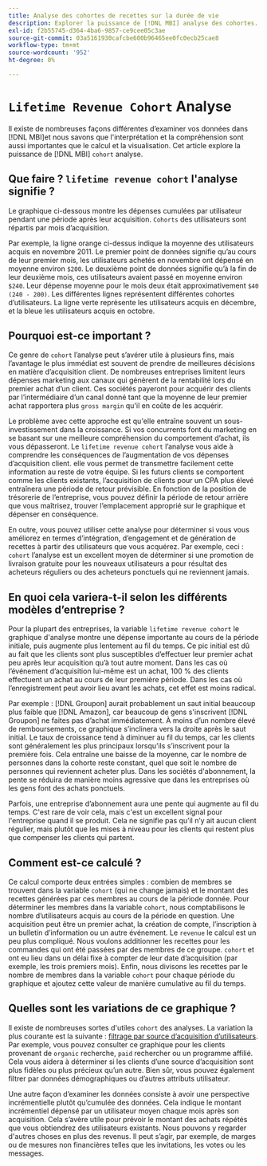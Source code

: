 ```yaml
---
title: Analyse des cohortes de recettes sur la durée de vie
description: Explorer la puissance de [!DNL MBI] analyse des cohortes.
exl-id: f2b55745-d364-4ba6-9857-ce9cee05c3ae
source-git-commit: 03a5161930cafcbe600b96465ee0fc0ecb25cae8
workflow-type: tm+mt
source-wordcount: '952'
ht-degree: 0%

---
```


# `Lifetime Revenue Cohort` Analyse

Il existe de nombreuses façons différentes d’examiner vos données dans [!DNL MBI]et nous savons que l&#39;interprétation et la compréhension sont aussi importantes que le calcul et la visualisation. Cet article explore la puissance de [!DNL MBI] `cohort` analyse.

## Que faire ? `lifetime revenue cohort` l&#39;analyse signifie ?

Le graphique ci-dessous montre les dépenses cumulées par utilisateur pendant une période après leur acquisition. `Cohorts` des utilisateurs sont répartis par mois d’acquisition.

Par exemple, la ligne orange ci-dessus indique la moyenne des utilisateurs acquis en novembre 2011. Le premier point de données signifie qu’au cours de leur premier mois, les utilisateurs achetés en novembre ont dépensé en moyenne environ `$200`. Le deuxième point de données signifie qu’à la fin de leur deuxième mois, ces utilisateurs avaient passé en moyenne environ `$240`. Leur dépense moyenne pour le mois deux était approximativement `$40 (240 - 200)`. Les différentes lignes représentent différentes cohortes d’utilisateurs. La ligne verte représente les utilisateurs acquis en décembre, et la bleue les utilisateurs acquis en octobre.

## Pourquoi est-ce important ?

Ce genre de `cohort` l’analyse peut s’avérer utile à plusieurs fins, mais l’avantage le plus immédiat est souvent de prendre de meilleures décisions en matière d’acquisition client. De nombreuses entreprises limitent leurs dépenses marketing aux canaux qui génèrent de la rentabilité lors du premier achat d’un client. Ces sociétés payeront pour acquérir des clients par l’intermédiaire d’un canal donné tant que la moyenne de leur premier achat rapportera plus `gross margin` qu&#39;il en coûte de les acquérir.

Le problème avec cette approche est qu&#39;elle entraîne souvent un sous-investissement dans la croissance. Si vos concurrents font du marketing en se basant sur une meilleure compréhension du comportement d’achat, ils vous dépasseront. Le `lifetime revenue cohort` l’analyse vous aide à comprendre les conséquences de l’augmentation de vos dépenses d’acquisition client. elle vous permet de transmettre facilement cette information au reste de votre équipe. Si les futurs clients se comportent comme les clients existants, l’acquisition de clients pour un CPA plus élevé entraînera une période de retour prévisible. En fonction de la position de trésorerie de l’entreprise, vous pouvez définir la période de retour arrière que vous maîtrisez, trouver l’emplacement approprié sur le graphique et dépenser en conséquence.

En outre, vous pouvez utiliser cette analyse pour déterminer si vous vous améliorez en termes d’intégration, d’engagement et de génération de recettes à partir des utilisateurs que vous acquérez.  Par exemple, ceci : `cohort` l’analyse est un excellent moyen de déterminer si une promotion de livraison gratuite pour les nouveaux utilisateurs a pour résultat des acheteurs réguliers ou des acheteurs ponctuels qui ne reviennent jamais.

## En quoi cela variera-t-il selon les différents modèles d’entreprise ?

Pour la plupart des entreprises, la variable `lifetime revenue cohort` le graphique d&#39;analyse montre une dépense importante au cours de la période initiale, puis augmente plus lentement au fil du temps. Ce pic initial est dû au fait que les clients sont plus susceptibles d’effectuer leur premier achat peu après leur acquisition qu’à tout autre moment. Dans les cas où l’événement d’acquisition lui-même est un achat, 100 % des clients effectuent un achat au cours de leur première période. Dans les cas où l’enregistrement peut avoir lieu avant les achats, cet effet est moins radical.

Par exemple : [!DNL Groupon] aurait probablement un saut initial beaucoup plus faible que [!DNL Amazon], car beaucoup de gens s&#39;inscrivent [!DNL Groupon] ne faites pas d’achat immédiatement. À moins d’un nombre élevé de remboursements, ce graphique s’inclinera vers la droite après le saut initial. Le taux de croissance tend à diminuer au fil du temps, car les clients sont généralement les plus principaux lorsqu’ils s’inscrivent pour la première fois. Cela entraîne une baisse de la moyenne, car le nombre de personnes dans la cohorte reste constant, quel que soit le nombre de personnes qui reviennent acheter plus. Dans les sociétés d&#39;abonnement, la pente se réduira de manière moins agressive que dans les entreprises où les gens font des achats ponctuels.

Parfois, une entreprise d’abonnement aura une pente qui augmente au fil du temps. C&#39;est rare de voir cela, mais c&#39;est un excellent signal pour l&#39;entreprise quand il se produit. Cela ne signifie pas qu’il n’y ait aucun client régulier, mais plutôt que les mises à niveau pour les clients qui restent plus que compenser les clients qui partent.

## Comment est-ce calculé ?

Ce calcul comporte deux entrées simples : combien de membres se trouvent dans la variable `cohort` (qui ne change jamais) et le montant des recettes générées par ces membres au cours de la période donnée. Pour déterminer les membres dans la variable `cohort`, nous comptabilisons le nombre d’utilisateurs acquis au cours de la période en question. Une acquisition peut être un premier achat, la création de compte, l’inscription à un bulletin d’information ou un autre événement. Le `revenue` le calcul est un peu plus compliqué. Nous voulons additionner les recettes pour les commandes qui ont été passées par des membres de ce groupe. `cohort` et ont eu lieu dans un délai fixe à compter de leur date d’acquisition (par exemple, les trois premiers mois). Enfin, nous divisons les recettes par le nombre de membres dans la variable `cohort` pour chaque période du graphique et ajoutez cette valeur de manière cumulative au fil du temps.

## Quelles sont les variations de ce graphique ?

Il existe de nombreuses sortes d&#39;utiles `cohort` des analyses.  La variation la plus courante est la suivante : [filtrage par source d’acquisition d’utilisateurs](../analysis/most-value-source-channel.md). Par exemple, vous pouvez consulter ce graphique pour les clients provenant de `organic` recherche, `paid` rechercher ou un programme affilié. Cela vous aidera à déterminer si les clients d’une source d’acquisition sont plus fidèles ou plus précieux qu’un autre. Bien sûr, vous pouvez également filtrer par données démographiques ou d’autres attributs utilisateur.

Une autre façon d’examiner les données consiste à avoir une perspective incrémentielle plutôt qu’cumulée des données.  Cela indique le montant incrémentiel dépensé par un utilisateur moyen chaque mois après son acquisition.  Cela s’avère utile pour prévoir le montant des achats répétés que vous obtiendrez des utilisateurs existants. Nous pouvons y regarder d&#39;autres choses en plus des revenus. Il peut s’agir, par exemple, de marges ou de mesures non financières telles que les invitations, les votes ou les messages.
